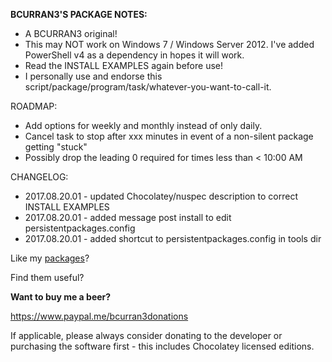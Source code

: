 **BCURRAN3'S PACKAGE NOTES:**

* A BCURRAN3 original!
* This may NOT work on Windows 7 / Windows Server 2012. I've added PowerShell v4 as a dependency in hopes it will work.
* Read the INSTALL EXAMPLES again before use!
* I personally use and endorse this script/package/program/task/whatever-you-want-to-call-it.

ROADMAP:
* Add options for weekly and monthly instead of only daily.
* Cancel task to stop after xxx minutes in event of a non-silent package getting "stuck"
* Possibly drop the leading 0 required for times less than < 10:00 AM

CHANGELOG:
* 2017.08.20.01 - updated Chocolatey/nuspec description to correct INSTALL EXAMPLES
* 2017.08.20.01 - added message post install to edit persistentpackages.config
* 2017.08.20.01 - added shortcut to persistentpackages.config in tools dir

Like my [packages](https://chocolatey.org/profiles/bcurran3)? 

Find them useful?

**Want to buy me a beer?**

https://www.paypal.me/bcurran3donations

If applicable, please always consider donating to the developer or purchasing the software first - this includes Chocolatey licensed editions.



